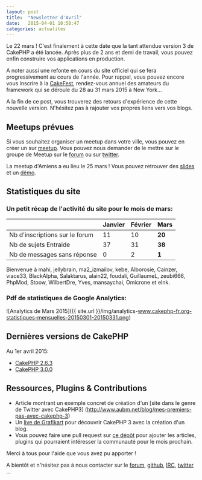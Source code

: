```yaml
---
layout: post
title:  "Newsletter d'Avril"
date:   2015-04-01 10:50:47
categories: actualites
---
```


Le 22 mars ! C'est finalement à cette date que la tant attendue version 3 de
CakePHP a été lancée. Après plus de 2 ans et demi de travail, vous pouvez enfin
construire vos applications en production.

A noter aussi une refonte en cours du site officiel qui se fera progressivement
au cours de l'année. Pour rappel, vous pouvez encore vous inscrire à la
[CakeFest](http://cakefest.org), rendez-vous annuel des amateurs du framework
qui se déroule du 28 au 31 mars 2015 à New York...

A la fin de ce post, vous trouverez des retours d'expérience de cette nouvelle
version. N'hésitez pas à rajouter vos propres liens vers vos blogs.

Meetups prévues
---------------

Si vous souhaitez organiser un meetup dans votre ville, vous pouvez en créer un
sur [meetup](http://www.meetup.com/CakePHP-France). Vous pouvez nous demander
de le mettre sur le groupe de Meetup sur le
[forum](forum.cakephp-fr.org/viewtopic.php?id=7291) ou sur
[twitter](https://twitter.com/cakephpfr).

La meetup d'Amiens a eu lieu le 25 mars ! Vous pouvez retrouver des
[slides](http://fr.slideshare.net/BenjaminLamprier/meetup-cakephp-amiens-25-mars-2015)
et un [démo](https://github.com/BenjaminLamperier/Meetup-CakePHP-Amiens-B2B).

Statistiques du site
--------------------

### Un petit récap de l'activité du site pour le mois de mars:

|                                 |Janvier | Février |   Mars   |
|---------------------------------|--------|---------|----------|
|Nb d'inscriptions sur le forum   |   11   |   10    |  **20**  |
|Nb de sujets Entraide            |   37   |   31    |  **38**  |
|Nb de messages sans réponse      |   0    |   2     |  **1**   |

  Bienvenue à mahi, jellybrain, ma2_izmailov, kebe, Alborosie, Cainzer, viace33,
  BlackAlpha, Salaktarus, alain22, foudali, GuillaumeL, zeubi666, PhpMod, Stoow,
  WilbertDre, Yves, mansaychai, Omicrone et elnk.


### Pdf de statistiques de Google Analytics:

![Analytics de Mars 2015]({{ site.url }}/img/analytics-www.cakephp-fr.org-statistiques-mensuelles-20150301-20150331.png)

Dernières versions de CakePHP
-----------------------------

Au 1er avril 2015:

- [CakePHP 2.6.3](https://github.com/cakephp/cakephp/releases/tag/2.6.3)
- [CakePHP 3.0.0](https://github.com/cakephp/cakephp/releases/tag/3.0.0)

Ressources, Plugins & Contributions
-----------------------------------

- Article montrant un exemple concret de création d'un [site dans le genre de Twitter avec CakePHP3] (http://www.aubm.net/blog/mes-premiers-pas-avec-cakephp-3)
- Un [live de Grafikart](https://www.youtube.com/watch?v=e80QpEphMZ4&list=PLjwdMgw5TTLU17PF0OunE2nLyMgxxQgVN) pour découvrir CakePHP 3 avec la création d'un blog.
- Vous pouvez faire une pull request sur [ce dépôt](https://github.com/cakephp-fr/cakephp-fr.github.io/blob/master/_drafts/2015-05-01-newsletter-mai-2015.md) pour ajouter les articles, plugins qui pourraient intéresser la communauté
pour le mois prochain.


Merci à tous pour l'aide que vous avez pu apporter !


A bientôt et n'hésitez pas à nous contacter sur le
[forum](http://forum.cakephp-fr.org), [github](https://github.com/cakephp-fr),
[IRC](http://www.cakephp-fr.org/irc), [twitter](https://twitter.com/cakephpfr) ...
